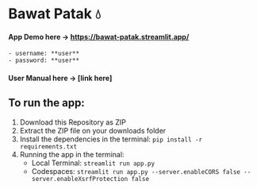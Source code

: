 # Bawat Patak 💧

#### App Demo here -> https://bawat-patak.streamlit.app/
    - username: **user**
    - password: **user**

#### User Manual here -> [link here]

## To run the app:
1. Download this Repository as ZIP
2. Extract the ZIP file on your downloads folder
3. Install the dependencies in the terminal: `pip install -r requirements.txt`
4. Running the app in the terminal:
    - Local Terminal: `streamlit run app.py`
    - Codespaces: `streamlit run app.py --server.enableCORS false --server.enableXsrfProtection false`
